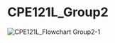 # CPE121L_Group2

![CPE121L_Flowchart Group2-1](https://user-images.githubusercontent.com/101295973/189285257-d75b141f-7930-41ef-b007-3d5261e9013b.png)
